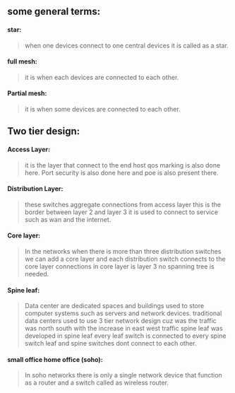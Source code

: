 ## some general terms:
#### star:
>when one devices connect to one central devices it is called as a star.

#### full mesh:
>it is when each devices are connected to each other.

#### Partial mesh:
>it is when some devices are connected to each other.

## Two tier design:
#### Access Layer:
> it is the layer that connect to the end host qos marking is also done here. Port security is also done here and poe is also present there.

#### Distribution Layer:
> these switches aggregate connections from access layer 
> this is the border between layer 2 and layer 3
> it is used to connect to service such as wan and the internet. 

#### Core layer:
> In the networks when there is more than three distribution switches we can add a core layer and each distribution switch connects to the core layer connections in core layer is layer 3 no spanning tree is needed.

#### Spine leaf:
>Data center are dedicated spaces and buildings used to store computer systems such as servers and network devices.
>traditional data centers used to use 3 tier network design cuz was the traffic was north south
>with the increase in east west traffic spine leaf was developed 
>in spine leaf every leaf switch is connected to every spine switch
>leaf and spine switches dont connect to each other.

#### small office home office (soho):
>In soho networks there is only a single network device that function as a router and a switch called as wireless router.